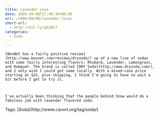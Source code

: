 ```yaml
---
title: Lavender Love
date: 2006-09-08T17:48:30+00:00
url: /2006/09/08/lavender-love/
short-url:
  - http://bit.ly/gXyWLT
categories:
  - Soda

---
```

<div class='microid-mailto+http:sha1:6cdfa299c1b913436b03298704e0617545315600'>
  
    [BevNet has a fairly positive review](http://www.bevnet.com/reviews/drysoda/) up of a new line of sodas with some fairly interesting flavors: Rhubarb, Lavender, Lemongrass, and Kumquat. The brand is called [DRY Soda](http://www.drysoda.com/), and I only wish I could get some locally. With a mixed-case price starting at $25, plus shipping, I think I'm going to have to wait a bit before I get to try it.
  
  
  
    I've actually been thinking that the people behind Snow would do a fabulous job with lavendar flavored soda.
  
</div>

<div class="st-post-tags">
  Tags: [Soda](http://www.cavort.org/tag/soda/)<br />
</div>